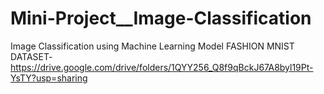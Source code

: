 # Mini-Project__Image-Classification
Image Classification using Machine Learning Model
FASHION MNIST DATASET- https://drive.google.com/drive/folders/1QYY256_Q8f9qBckJ67A8byl19Pt-YsTY?usp=sharing
